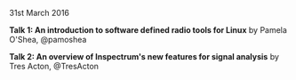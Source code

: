 31st March 2016

**Talk 1: An introduction to software defined radio tools for Linux** by Pamela O'Shea, @pamoshea

**Talk 2: An overview of Inspectrum's new features for signal analysis** by Tres Acton, @TresActon
